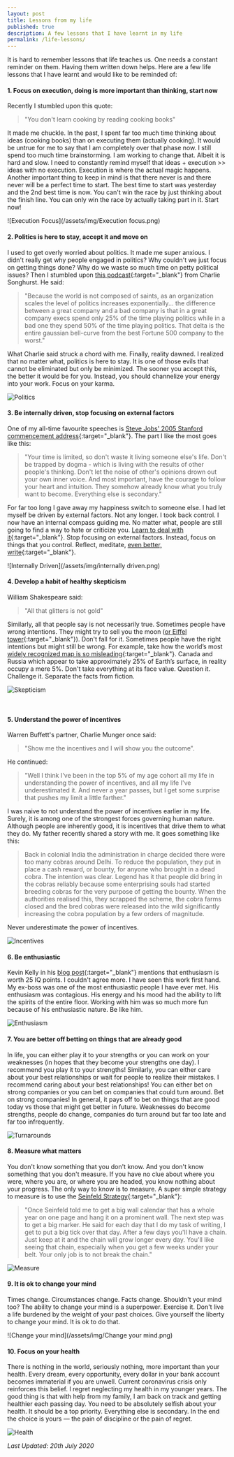 ```yaml
---
layout: post
title: Lessons from my life
published: true
description: A few lessons that I have learnt in my life
permalink: /life-lessons/
---
```


It is hard to remember lessons that life teaches us. One needs a constant reminder on them. Having them written down helps. Here are a few life lessons that I have learnt and would like to be reminded of:     

#### **1. Focus on execution, doing is more important than thinking, start now** 
Recently I stumbled upon this quote:

>"You don't learn cooking by reading cooking books"

It made me chuckle. In the past, I spent far too much time thinking about ideas (cooking books) than on executing them (actually cooking). It would be untrue for me to say that I am completely over that phase now. I still spend too much time brainstorming. I am working to change that. Albeit it is hard and slow. I need to constantly remind myself that ideas + execution \>> ideas with no execution. Execution is where the actual magic happens. Another important thing to keep in mind is that there never is and there never will be a perfect time to start. The best time to start was yesterday and the 2nd best time is now. You can't win the race by just thinking about the finish line. You can only win the race by actually taking part in it. Start now!

![Execution Focus](/assets/img/Execution focus.png)

#### **2. Politics is here to stay, accept it and move on** 

I used to get overly worried about politics. It made me super anxious. I didn't really get why people engaged in politics? Why couldn't we just focus on getting things done? Why do we waste so much time on petty political issues? Then I stumbled upon [this podcast](http://investorfieldguide.com/songhurst/){:target="_blank"} from Charlie Songhurst. He said:

>"Because the world is not composed of saints, as an organization scales the level of politics increases exponentially... the difference between a great company and a bad company is that in a great company execs spend only 25% of the time playing politics while in a bad one they spend 50% of the time playing politics. That delta is the entire gaussian bell-curve from the best Fortune 500 company to the worst."

What Charlie said struck a chord with me. Finally, reality dawned. I realized that no matter what, politics is here to stay. It is one of those evils that cannot be eliminated but only be minimized. The sooner you accept this, the better it would be for you. Instead, you should channelize your energy into your work. Focus on your karma. 

![Politics](/assets/img/politics.png)

#### **3. Be internally driven, stop focusing on external factors** 

One of my all-time favourite speeches is [Steve Jobs' 2005 Stanford commencement address](https://www.youtube.com/watch?v=UF8uR6Z6KLc){:target="_blank"}. The part I like the most goes like this: 

>"Your time is limited, so don't waste it living someone else's life. Don't be trapped by dogma - which is living with the results of other people's thinking. Don't let the noise of other's opinions drown out your own inner voice. And most important, have the courage to follow your heart and intuition. They somehow already know what you truly want to become. Everything else is secondary." 

For far too long I gave away my happiness switch to someone else. I had let myself be driven by external factors. Not any longer. I took back control. I now have an internal compass guiding me. No matter what, people are still going to find a way to hate or criticize you. [Learn to deal with it](https://jamesclear.com/haters){:target="_blank"}. Stop focusing on external factors. Instead, focus on things that you control. Reflect, meditate, [even better, write](https://medium.com/better-humans/better-than-meditation-12532d29f6cd){:target="_blank"}. 

![Internally Driven](/assets/img/internally driven.png)

#### **4. Develop a habit of healthy skepticism** 

William Shakespeare said:

>"All that glitters is not gold"

Similarly, all that people say is not necessarily true. Sometimes people have wrong intentions. They might try to sell you the moon ([or Eiffel tower](https://awealthofcommonsense.com/2020/01/the-man-who-tried-to-sell-the-eiffel-tower-twice/){:target="_blank"}). Don't fall for it. Sometimes people have the right intentions but might still be wrong. For example, take how the world’s most [widely recognized map is so misleading](https://www.visualcapitalist.com/mercator-map-true-size-of-countries/){:target="\_blank"}. Canada and Russia which appear to take approximately 25% of Earth’s surface, in reality occupy a mere 5%. Don't take everything at its face value. Question it. Challenge it. Separate the facts from fiction.

![Skepticism](/assets/img/Skepticism.png)

​    

#### **5. Understand the power of incentives**

Warren Buffett's partner, Charlie Munger once said:
>"Show me the incentives and I will show you the outcome".  

He continued:

>"Well I think I've been in the top 5% of my age cohort all my life in understanding the power of incentives, and all my life I've underestimated it. And never a year passes, but I get some surprise that pushes my limit a little farther."

I was naive to not understand the power of incentives earlier in my life. Surely, it is among one of the strongest forces governing human nature. Although people are inherently good, it is incentives that drive them to what they do. My father recently shared a story with me. It goes something like this: 

>Back in colonial India the administration in charge decided there were too many cobras around Delhi. To reduce the population, they put in place a cash reward, or bounty, for anyone who brought in a dead cobra. The intention was clear. Legend has it that people did bring in the cobras reliably because some enterprising souls had started breeding cobras for the very purpose of getting the bounty. When the authorities realised this, they scrapped the scheme, the cobra farms closed and the bred cobras were released into the wild significantly increasing the cobra population by a few orders of magnitude. 

Never underestimate the power of incentives.

![Incentives](/assets/img/Incentives.png)

#### **6. Be enthusiastic**

Kevin Kelly in his [blog post](https://kk.org/thetechnium/68-bits-of-unsolicited-advice/){:target="_blank"} mentions that enthusiasm is worth 25 IQ points. I couldn't agree more. I have seen this work first hand. My ex-boss was one of the most enthusiastic people I have ever met. His enthusiasm was contagious. His energy and his mood had the ability to lift the spirits of the entire floor. Working with him was so much more fun because of his enthusiastic nature. Be like him.
	
![Enthusiasm](/assets/img/Enthusiasm.png) 
	

#### **7. You are better off betting on things that are already good**

In life, you can either play it to your strengths or you can work on your weaknesses (in hopes that they become your strengths one day). I recommend you play it to your strengths! Similarly, you can either care about your best relationships or wait for people to realize their mistakes. I recommend caring about your best relationships! You can either bet on strong companies or you can bet on companies that could turn around. Bet on strong companies! In general, it pays off to bet on things that are good today vs those that might get better in future. Weaknesses do become strengths, people do change, companies do turn around but far too late and far too infrequently.  

![Turnarounds](/assets/img/Turnarounds.png)

#### **8. Measure what matters**

You don't know something that you don't know. And you don't know something that you don't measure. If you have no clue about where you were, where you are, or where you are headed, you know nothing about your progress. The only way to know is to measure. A super simple strategy to measure is to use the [Seinfeld Strategy](https://jamesclear.com/stop-procrastinating-seinfeld-strategy){:target="_blank"}:
    
> "Once Seinfeld told me to get a big wall calendar that has a whole year on one page and hang it on a prominent wall. The next step was to get a big marker. He said for each day that I do my task of writing, I get to put a big tick over that day. After a few days you'll have a chain. Just keep at it and the chain will grow longer every day. You'll like seeing that chain, especially when you get a few weeks under your belt. Your only job is to not break the chain."

![Measure](/assets/img/measure.png)

#### **9. It is ok to change your mind** 

Times change. Circumstances change. Facts change. Shouldn't your mind too? The ability to change your mind is a superpower. Exercise it. Don't live a life burdened by the weight of your past choices. Give yourself the liberty to change your mind. It is ok to do that.

![Change your mind](/assets/img/Change your mind.png)


#### **10. Focus on your health**

There is nothing in the world, seriously nothing, more important than your health. Every dream, every opportunity, every dollar in your bank account becomes immaterial if you are unwell. Current coronavirus crisis only reinforces this belief.  I regret neglecting my health in my younger years. The good thing is that with help from my family, I am back on track and getting healthier each passing day. You need to be absolutely selfish about your health. It should be a top priority. Everything else is secondary. In the end the choice is yours — the pain of discipline or the pain of regret.
    
![Health](/assets/img/health.png)

   

*Last Updated: 20th July 2020*

